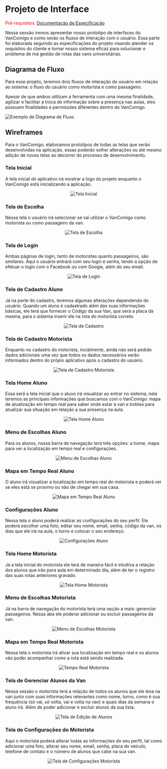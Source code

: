 
# Projeto de Interface

<span style="color:red">Pré-requisitos: <a href="2-Especificação do Projeto.md"> Documentação de Especificação</a></span>

Nessa sessão iremos apresentar nosso prototipo de interfaces do VanComigo e como serão os fluxos de interação com o usuário. Essa parte foi elaborada seguindo as especificações do projeto visando atender os requisitos do cliente e tornar nosso sistema eficaz para solucionar o problema de má gestão de rotas das vans universitárias.

## Diagrama de Fluxo

Para esse projeto, teremos dois fluxos de interação do usuário em relação ao sistema: o fluxo do usuário como motorista e como passageiro.

Apesar de que ambos utilizam a ferramenta com uma mesma finalidade, agilizar e facilitar a troca de informação sobre a presença nas aulas, eles possuem finalidades e permissões diferentes dentro do VanComigo.

![Exemplo de Diagrama de Fluxo](./userflow/userflowvancmg.png)

## Wireframes

Para o VanComigo, elaboramos prototipos de todas as telas que serão desenvolvidas na aplicação, essas poderão sofrer alterações ou até mesmo adição de novas telas ao decorrer do processo de desenvolvimento.

### Tela Inicial
A tela inicial do aplicativo irá mostrar a logo do projeto enquanto o VanComigo está inicializando a aplicação.
<p align="center">
    <img src="/docs/wireframe/telainicial.png" alt="Tela Inicial">
</p>

### Tela de Escolha
Nessa tela o usuário irá selecionar se vai utilizar o VanComigo como motorista ou como passageiro da van.

<p align="center">
    <img src="/docs/wireframe/telaescolha.png" alt="Tela de Escolha">
</p>

### Tela de Login
Ambas páginas de login, tanto de motoristas quanto passageiros, são similares. Aqui o usuário entrará com seu login e senha, tendo a opção de efetuar o login com o Facebook ou com Google, além do seu email.

<p align="center">
    <img src="./wireframe/telalogin.png" alt="Tela de Login">
</p>

### Tela de Cadastro Aluno
Já na parte do cadastro, teremos algumas alterações dependendo do usuário. Quando um aluno é cadastrado além das suas informações básicas, ele terá que fornecer o Código da sua Van, que será a placa da mesma, para o sistema inserir ele na rota do motorista correto.

<p align="center">
    <img src="./wireframe/telacadastroaluno.png" alt="Tela de Cadastro">
</p>

### Tela de Cadastro Motorista
 
 Enquanto no cadastro do motorista, incialmente, ainda não será pedido dados adicionais uma vez que todos os dados necessários serão informados dentro do própio aplicativo após o cadastro do usuário.

<p align="center">
    <img src="./wireframe/telacadastromotorista.png" alt="Tela de Cadastro Motorista">
</p>

### Tela Home Aluno
Essa será a tela inicial que o aluno irá visualizar ao entrar no sistema, nela teremos as principais informações que buscamos com o VanComigo: mapa de atualização em tempo real para saber onde estar a van e botões para atualizar sua situação em relação a sua presença na aula.

<p align="center">
    <img src="./wireframe/telahomealuno.png" alt="Tela Home Aluno">
</p>

### Menu de Escolhas Aluno

Para os alunos, nossa barra de navegação terá três opções: a home, mapa para ver a localização em tempo real e configurações.

<p align="center">
    <img src="./wireframe/barraaluno.png" alt="Menu de Escolhas Aluno">
</p>

### Mapa em Tempo Real Aluno

O aluno irá visualizar a localização em tempo real do motorista e poderá ver se eles está se proximo ou não de chegar em sua casa.

<p align="center">
    <img src="./wireframe/telamapaaluno.png" alt="Mapa em Tempo Real Aluno">
</p>

### Configurações Aluno

Nessa tela o aluno poderá realizar as configurações do seu perfil. Ele poderá escolher uma foto, editar seu nome, email, senha, código da van, os dias que ele irá na aula, o turno e colocar o seu endereço.

<p align="center">
    <img src="./wireframe/teladeconfigaluno.png" alt="Configurações Aluno">
</p>

### Tela Home Motorista

Já a tela inicial do motorista ele terá de maneira fácil e intuitiva a relação dos alunos que irão para aula em determinado dia, além de ter o registro das suas rotas anteriores gravado.

<p align="center">
    <img src="./wireframe/telahomemotorista.png" alt="Tela Home Motorista">
</p>

### Menu de Escolhas Motorista

Já na barra de navegação do motorista terá uma opção a mais: gerenciar passageiros. Nessa aba ele poderar adicionar ou excluir passageiros da van.

<p align="center">
    <img src="./wireframe/barramotorista.png" alt="Menu de Escolhas Motorista">
</p>

### Mapa em Tempo Real Motorista

Nessa tela o motorista irá ativar sua localização em tempo real e os alunos vão poder acompanhar como a rota está sendo realizada.

<p align="center">
    <img src="./wireframe/telamapamotorista.png" alt="Tempo Real Motorista">
</p>

### Tela de Gerenciar Alunos da Van

Nessa sessão o motorista terá a relação de todos os alunos que ele leva na van junto com suas informações relevantes como nome, turno, como é sua frequência (só vai, só volta, vai e volta na van) e quais dias da semana o aluno irá. Além de poder adicionar e excluir alunos da sua lista.

<p align="center">
    <img src="./wireframe/telagerenciaaluno.png" alt="Tela de Edição de Alunos">
</p>

### Tela de Configurações do Motorista

Aqui o motorista poderá alterar todas as informações do seu perfil, tal como adicionar uma foto, alterar seu nome, email, senha, placa do veículo, telefone de contato e o número de alunos que cabe na sua van.

<p align="center">
    <img src="./wireframe/teladeconfgmotorista.png" alt="Tela de Configurações Motorista">
</p>

